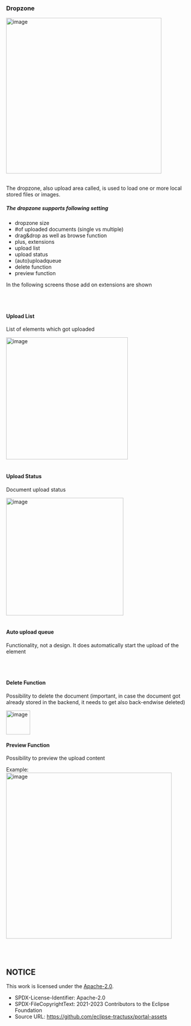 ### Dropzone

<img width="421" alt="image" src="https://github.com/catenax-ng/tx-portal-assets/assets/94133633/3c8749f8-2594-46ff-8f6e-9c61adb3a6ee">

<br>
<br>

The dropzone, also upload area called, is used to load one or more local stored files or images.

##### The dropzone supports following setting

- dropzone size
- #of uploaded documents (single vs multiple)
- drag&drop as well as browse function
- plus, extensions
- upload list
- upload status
- (auto)uploadqueue
- delete function
- preview function

In the following screens those add on extensions are shown

<br>
<br>

#### Upload List

List of elements which got uploaded

<img width="330" alt="image" src="https://github.com/catenax-ng/tx-portal-assets/assets/94133633/24acd7d0-2f8d-4b88-b290-5d589c140d08">

<br>
<br>

#### Upload Status

Document upload status

<img width="318" alt="image" src="https://github.com/catenax-ng/tx-portal-assets/assets/94133633/5d2eeb5b-3a81-4106-bafa-5a54afcd314f">

<br>
<br>

#### Auto upload queue

Functionality, not a design. It does automatically start the upload of the element

<br>
<br>

#### Delete Function

Possibility to delete the document (important, in case the document got already stored in the backend, it needs to get also back-endwise deleted)

<img width="65" alt="image" src="https://github.com/catenax-ng/tx-portal-assets/assets/94133633/dd78c259-fc50-4d0d-8fed-f65b1ea3be72">

<br>

#### Preview Function

Possibility to preview the upload content

Example:
<img width="449" alt="image" src="https://github.com/catenax-ng/tx-portal-assets/assets/94133633/9c4db156-0361-44d0-9ce0-341e348d00b8">

<br>
<br>

## NOTICE

This work is licensed under the [Apache-2.0](https://www.apache.org/licenses/LICENSE-2.0).

- SPDX-License-Identifier: Apache-2.0
- SPDX-FileCopyrightText: 2021-2023 Contributors to the Eclipse Foundation
- Source URL: https://github.com/eclipse-tractusx/portal-assets
